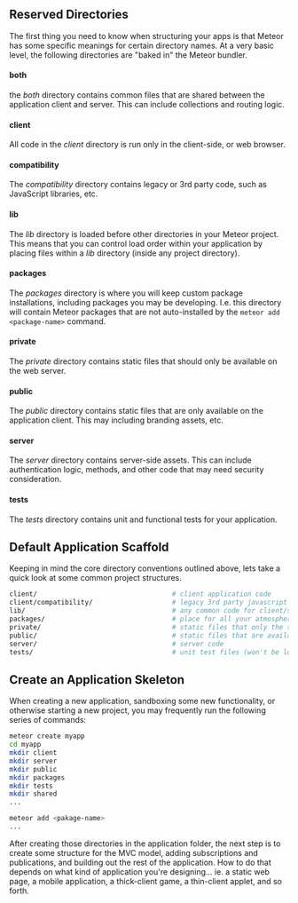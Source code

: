 ## Reserved Directories
The first thing you need to know when structuring your apps is that Meteor has some specific meanings for certain directory names.  At a very basic level, the following directories are "baked in" the Meteor bundler.

#### both
the *both* directory contains common files that are shared between the application client and server. This can include collections and routing logic.

#### client
All code in the *client* directory is run only in the client-side, or web browser.

#### compatibility
The *compatibility* directory contains legacy or 3rd party code, such as JavaScript libraries, etc.

#### lib
The *lib* directory is loaded before other directories in your Meteor project. This means that you can control load order within your application by placing files within a *lib* directory (inside any project directory).

#### packages
The *packages* directory is where you will keep custom package installations, including packages you may be developing. I.e. this directory will contain Meteor packages that are not auto-installed by the `meteor add <package-name>` command.

#### private
The *private* directory contains static files that should only be available on the web server.

#### public
The *public* directory contains static files that are only available on the application client. This may including branding assets, etc.

#### server
The *server* directory contains server-side assets. This can include authentication logic, methods, and other code that may need security consideration.

#### tests
The *tests* directory contains unit and functional tests for your application.

## Default Application Scaffold
Keeping in mind the core directory conventions outlined above, lets take a quick look at some common project structures.
```sh
client/                                  # client application code
client/compatibility/                    # legacy 3rd party javascript libraries
lib/                                     # any common code for client/server.
packages/                                # place for all your atmosphere packages
private/                                 # static files that only the server knows about
public/                                  # static files that are available to the client
server/                                  # server code
tests/                                   # unit test files (won't be loaded on client or server)
```

## Create an Application Skeleton
When creating a new application, sandboxing some new functionality, or otherwise starting a new project, you may frequently run the following series of commands:

````sh
meteor create myapp
cd myapp
mkdir client
mkdir server
mkdir public
mkdir packages
mkdir tests
mkdir shared
...

meteor add <pakage-name>
...
````

After creating those directories in the application folder, the next step is to create some structure for the MVC model, adding subscriptions and publications, and building out the rest of the application.  How to do that depends on what kind of application you're designing... ie. a static web page, a mobile application, a thick-client game, a thin-client applet, and so forth.  




